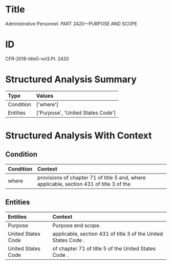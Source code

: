 # Title

 Administrative Personnel. PART 2420—PURPOSE AND SCOPE


# ID

 CFR-2018-title5-vol3.Pt. 2420


# Structured Analysis Summary

| Type      | Values                            |
|:----------|:----------------------------------|
| Condition | ['where']                         |
| Entities  | ['Purpose', 'United States Code'] |


# Structured Analysis With Context

 


## Condition

| Condition   | Context                                                                                  |
|:------------|:-----------------------------------------------------------------------------------------|
| where       | provisions of chapter 71 of title 5 and, where applicable, section 431 of title 3 of the |


## Entities

| Entities           | Context                                                        |
|:-------------------|:---------------------------------------------------------------|
| Purpose            | Purpose  and scope.                                            |
| United States Code | applicable, section 431 of title 3 of the United States Code . |
| United States Code | of chapter 71 of title 5 of the United States Code .           |


